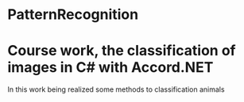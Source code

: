 # PatternRecognition
**Сourse work**, the classification of images in С# with Accord.NET
=====================
In this work being realized some methods to classification animals
